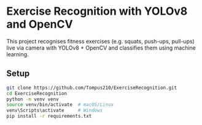 # Exercise Recognition with YOLOv8 and OpenCV

This project recognises fitness exercises (e.g. squats, push-ups, pull-ups) live via camera with YOLOv8 + OpenCV and classifies them using machine learning.

## Setup

```bash
git clone https://github.com/Tompus210/ExerciseRecognition.git
cd ExerciseRecognition
python -m venv venv
source venv/bin/activate  # macOS/Linux
venv\Scripts\activate     # Windows
pip install -r requirements.txt
